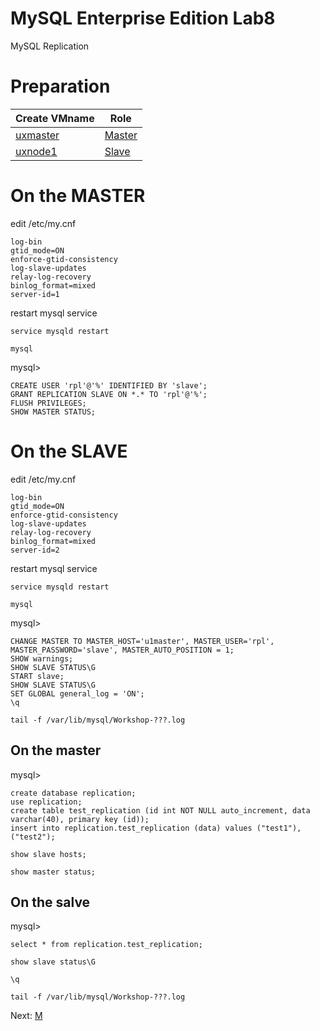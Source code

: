 # MySQL Enterprise Edition Lab8
MySQL Replication

# Preparation
|Create VMname| Role    |
|------------------------|------------------------|
|[uxmaster](../lab1) |[Master]()
|[uxnode1](../lab1) |[Slave]()

# On the MASTER
edit /etc/my.cnf 
```
log-bin
gtid_mode=ON
enforce-gtid-consistency
log-slave-updates
relay-log-recovery
binlog_format=mixed
server-id=1
```
restart mysql service 
```
service mysqld restart
```
```
mysql
```
mysql>
```
CREATE USER 'rpl'@'%' IDENTIFIED BY 'slave';
GRANT REPLICATION SLAVE ON *.* TO 'rpl'@'%';
FLUSH PRIVILEGES;
SHOW MASTER STATUS;
```
# On the SLAVE
edit /etc/my.cnf 
```
log-bin
gtid_mode=ON
enforce-gtid-consistency
log-slave-updates
relay-log-recovery
binlog_format=mixed
server-id=2
```
restart mysql service 
```
service mysqld restart
```
```
mysql
```
mysql>
```
CHANGE MASTER TO MASTER_HOST='u1master', MASTER_USER='rpl', MASTER_PASSWORD='slave', MASTER_AUTO_POSITION = 1;
SHOW warnings;
SHOW SLAVE STATUS\G
START slave;
SHOW SLAVE STATUS\G
SET GLOBAL general_log = 'ON';
\q

```
```
tail -f /var/lib/mysql/Workshop-???.log
```
## On the master
mysql>
```
create database replication;
use replication;
create table test_replication (id int NOT NULL auto_increment, data varchar(40), primary key (id));
insert into replication.test_replication (data) values ("test1"), ("test2");

show slave hosts;

show master status;
```
## On the salve
mysql>
```
select * from replication.test_replication;

show slave status\G

\q
```
```
tail -f /var/lib/mysql/Workshop-???.log
```

Next: [ M](../lab10) 